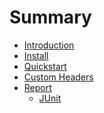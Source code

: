 # Summary

- [Introduction](./chapter_1.md)
- [Install](./chapter_2.md)
- [Quickstart]()
- [Custom Headers]()
- [Report]()
  - [JUnit]()
